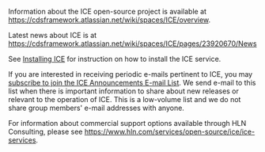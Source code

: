 Information about the ICE open-source project is available at https://cdsframework.atlassian.net/wiki/spaces/ICE/overview. 

Latest news about ICE is at https://cdsframework.atlassian.net/wiki/spaces/ICE/pages/23920670/News

See [Installing ICE](https://cdsframework.atlassian.net/wiki/spaces/ICE/pages/18972687/Installing+ICE) for instruction on how to install the ICE service.

If you are interested in receiving periodic e-mails pertinent to ICE, you may [subscribe to join the ICE Announcements E-mail List](https://groups.google.com/a/hln.com/forum/#!forum/ice-announcements). We send e-mail to this list when there is important information to share about new releases or relevant to the operation of ICE. This is a low-volume list and we do not share group members' e-mail addresses with anyone.

For information about commercial support options available through HLN Consulting, please see https://www.hln.com/services/open-source/ice/ice-services.


